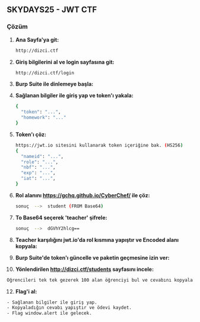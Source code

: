 ## SKYDAYS25 - JWT CTF

### Çözüm

1. **Ana Sayfa'ya git:**
   ```sh
   http://dizci.ctf
   ```

2. **Giriş bilgilerini al ve login sayfasına git:**
   ```sh
   http://dizci.ctf/login
   ```

3. **Burp Suite ile dinlemeye başla:**

4. **Sağlanan bilgiler ile giriş yap ve token'ı yakala:**
   ```sh
   {
     "token": "...",
     "homework": "..."
   }
   ```

5. **Token'ı çöz:**
   ```sh
   https://jwt.io sitesini kullanarak token içeriğine bak. (HS256)
   {
     "nameid": "...",
     "role": "...",
     "nbf": "...",
     "exp": "...",
     "iat": "...",
   }
   ```

6. **Rol alanını https://gchq.github.io/CyberChef/ ile çöz:**
   ```sh
   sonuç  -->  student (FROM Base64)
   ```

7. **To Base64 seçerek 'teacher' şifrele:**
   ```sh
   sonuç  -->  dGVhY2hlcg==
   ```

8. **Teacher karşılığını jwt.io'da rol kısmına yapıştır ve Encoded alanı kopyala:**

9. **Burp Suite'de token'ı güncelle ve paketin geçmesine izin ver:**

10. **Yönlendirilen http://dizci.ctf/students sayfasını incele:**
   ```sh
   Öğrencileri tek tek gezerek 100 alan öğrenciyi bul ve cevabını kopyala.
   ```

12. **Flag'i al:**
   ```sh
   - Sağlanan bilgiler ile giriş yap.
   - Kopyaladığın cevabı yapıştır ve ödevi kaydet.
   - Flag window.alert ile gelecek.
   ```
   
